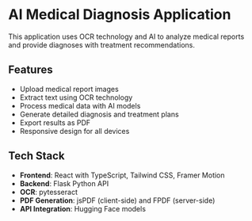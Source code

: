 # AI Medical Diagnosis Application

This application uses OCR technology and AI to analyze medical reports and provide diagnoses with treatment recommendations.

## Features

- Upload medical report images
- Extract text using OCR technology
- Process medical data with AI models
- Generate detailed diagnosis and treatment plans
- Export results as PDF
- Responsive design for all devices

## Tech Stack

- **Frontend**: React with TypeScript, Tailwind CSS, Framer Motion
- **Backend**: Flask Python API
- **OCR**: pytesseract
- **PDF Generation**: jsPDF (client-side) and FPDF (server-side)
- **API Integration**: Hugging Face models
